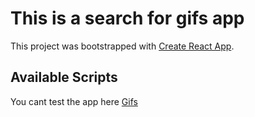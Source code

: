 # This is a search for gifs app

This project was bootstrapped with [Create React App](https://github.com/facebook/create-react-app).

## Available Scripts

You cant test the app here [Gifs](https://listofgifs.netlify.app/)
